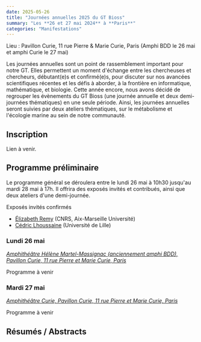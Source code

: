 ```yaml
---
date: 2025-05-26
title: "Journées annuelles 2025 du GT Bioss"
summary: "Les **26 et 27 mai 2024** à **Paris**"
categories: "Manifestations"
---
```


Lieu : Pavillon Curie, 11 rue Pierre &amp; Marie Curie, Paris
(Amphi BDD le 26 mai et amphi Curie le 27 mai)

Les journées annuelles sont un point de rassemblement important pour notre GT. Elles permettent un moment d'échange entre les chercheuses et chercheurs, débutant(e)s et confirmé(e)s, pour discuter sur nos avancées scientifiques récentes et les défis à aborder, à la frontière en informatique, mathématique, et biologie.
Cette année encore, nous avons décidé de regrouper les évènements du GT Bioss (une journée annuelle et deux demi-journées thématiques) en une seule période. Ainsi, les journées annuelles seront suivies par deux ateliers thématiques, sur le métabolisme et l'écologie marine au sein de notre communauté.

## Inscription

Lien à venir.

## Programme préliminaire

Le programme général se déroulera entre le lundi 26 mai à 10h30 jusqu'au mardi 28 mai à 17h.
Il offrira des exposés invités et contribués, ainsi que deux ateliers d'une demi-journée.

Exposés invités confirmés
- [Élizabeth Remy](https://mabios.math.cnrs.fr/perso/remy.html) (CNRS, Aix-Marseille Université)
- [Cédric Lhoussaine](https://www.cristal.univ-lille.fr/en/profil/lhoussai/) (Université de Lille)

### Lundi 26 mai
[*Amphithéâtre Hélène Martel-Massignac (anciennement amphi BDD), Pavillon Curie, 11 rue Pierre et Marie Curie, Paris*](https://www.openstreetmap.org/way/56066140)

Programme à venir

### Mardi 27 mai
[*Amphithéâtre Curie, Pavillon Curie, 11 rue Pierre et Marie Curie, Paris*](https://www.openstreetmap.org/way/56066140)

Programme à venir

## Résumés / Abstracts

